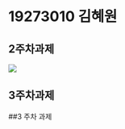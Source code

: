 # 19273010 김혜원

## 2주차과제
  <img width="" height="" src="./png /2주차.png."></img>
## 3주차과제


##3 주차 과제

